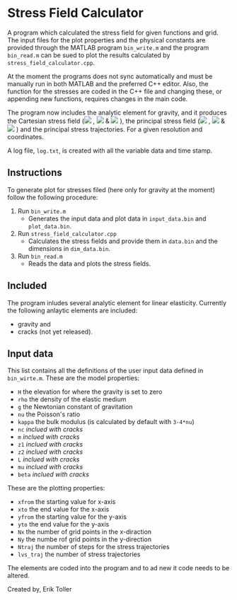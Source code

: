 # Stress Field Calculator
A program which calculated the stress field for given functions and grid. The input files for the plot properties and the physical constants are provided through the MATLAB program `bin_write.m` and the program `bin_read.m` can be sued to plot the results calculated by `stress_field_calculator.cpp`.

At the moment the programs does not sync automatically and must be manually run in both MATLAB and the preferred C++ editor. Also, the function for the stresses are coded in the C++ file and changing these, or appending new functions, requires changes in the main code. 

The program now includes the analytic element for gravity, and it produces the Cartesian stress field (<img src="https://latex.codecogs.com/gif.latex?\sigma_{11}"/> , <img src="https://latex.codecogs.com/gif.latex?\sigma_{22}"/>  & <img src="https://latex.codecogs.com/gif.latex?\sigma_{12}"/> ), the principal stress field (<img src="https://latex.codecogs.com/gif.latex?\sigma_{1}"/> , <img src="https://latex.codecogs.com/gif.latex?\sigma_{2}"/>  & <img src="https://latex.codecogs.com/gif.latex?\theta_{p}"/> ) and the principal stress trajectories. For a given resolution and coordinates.

A log file, `log.txt`, is created with all the variable data and time stamp.

## Instructions
To generate plot for stresses filed (here only for gravity at the moment) follow the following procedure:
1. Run `bin_write.m`
   - Generates the input data and plot data in `input_data.bin` and `plot_data.bin`.
2. Run `stress_field_calculator.cpp`
   - Calculates the stress fields and provide them in `data.bin` and the dimensions in `dim_data.bin`.
3. Run `bin_read.m`
   - Reads the data and plots the stress fields.
   
## Included
The program inludes several analytic element for linear elasticity. Currently the following anlaytic elements are included:
- gravity and
- cracks (not yet released).

## Input data
This list contains all the definitions of the user input data defined in `bin_wirte.m`. These are the model properties:
- `H` the elevation for where the gravity is set to zero
- `rho` the density of the elastic medium
- `g` the Newtonian constant of gravitation
- `nu` the Poisson's ratio
- `kappa` the bulk modulus (is calculated by default with `3-4*nu`)
- `nc` *inclued with cracks*
- `m` *inclued with cracks*
- `z1` *inclued with cracks*
- `z2` *inclued with cracks*
- `L` *inclued with cracks*
- `mu` *inclued with cracks*
- `beta` *inclued with cracks*

These are the plotting properties:
- `xfrom` the starting value for x-axis
- `xto` the end value for the x-axis
- `yfrom` the starting value for the y-axis
- `yto` the end value for the y-axis
- `Nx` the number of grid points in the x-diraction
- `Ny` the numbe rof grid points in the y-direction
- `Ntraj` the number of steps for the stress trajectories
- `lvs_traj` the number of stress trajectories

The elements are coded into the program and to ad new it code needs to be altered.

Created by,
Erik Toller
